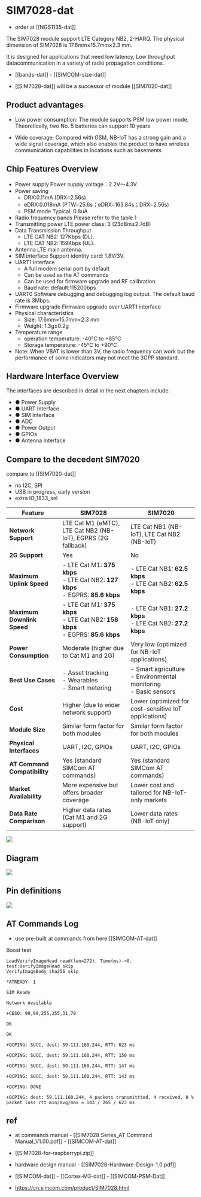 
# SIM7028-dat

- order at [[NGS1135-dat]]


The SIM7028 module support LTE Category NB2, 2-HARQ. The physical dimension of SIM7028 is 17.6mm×15.7mm×2.3 mm. 

It is designed for applications that need low latency, Low throughput datacommunication in a variety of radio propagation conditions.

- [[bands-dat]] - [[SIMCOM-size-dat]]

- [[SIM7028-dat]] will be a successor of module [[SIM7020-dat]]


## Product advantages

- Low power consumption: The module supports PSM low power mode. Theoretically, two No. 5 batteries can support 10 years

- Wide coverage: Compared with GSM, NB-IoT has a strong gain and a wide signal coverage, which also enables the product to have wireless communication capabilities in locations such as basements


## Chip Features Overview 

- Power supply Power supply voltage：2.2V～4.3V.
- Power saving
  - DRX:0.11mA (DRX=2.56s)
  - eDRX:0.018mA (PTW=25.6s；eDRX=163.84s；DRX=2.56s)
  - PSM mode Typical: 0.8uA
- Radio frequency bands Please refer to the table 1
- Transmitting power LTE power class: 3 (23dBm±2.7dB)
- Data Transmission Throughput
  - LTE CAT NB2: 127Kbps (DL).
  - LTE CAT NB2: 159Kbps (UL).
- Antenna LTE main antenna.
- SIM interface Support identity card: 1.8V/3V.
- UART1 interface
  - A full modem serial port by default
  - Can be used as the AT commands
  - Can be used for firmware upgrade and RF calibration
  - Baud rate: default:115200bps
- UART0 Software debugging and debugging log output. The default baud rate is 3Mbps.
- Firmware upgrade Firmware upgrade over UART1 interface
- Physical characteristics 
  - Size: 17.6mm×15.7mm×2.3 mm
  - Weight: 1.3g±0.2g
- Temperature range 
  - operation temperature: -40°C to +85°C
  - Storage temperature: -45°C to +90°C
- Note: When VBAT is lower than 3V, the radio frequency can work but the performance of some indicators
may not meet the 3GPP standard.

## Hardware Interface Overview

The interfaces are described in detail in the next chapters include:
- ● Power Supply
- ● UART Interface
- ● SIM Interface
- ● ADC
- ● Power Output
- ● GPIOs
- ● Antenna Interface





## Compare to the decedent SIM7020

compare to [[SIM7020-dat]]
- no I2C, SPI
- USB in progress, early version 
- extra IO_1833_sel

| **Feature**                | **SIM7028**                                                                 | **SIM7020**                                                |
|----------------------------|---------------------------------------------------------------------------|-----------------------------------------------------------|
| **Network Support**        | LTE Cat M1 (eMTC), LTE Cat NB2 (NB-IoT), EGPRS (2G fallback)              | LTE Cat NB1 (NB-IoT), LTE Cat NB2 (NB-IoT)                |
| **2G Support**             | Yes                                                                      | No                                                        |
| **Maximum Uplink Speed**   | - LTE Cat M1: **375 kbps**<br>- LTE Cat NB2: **127 kbps**<br>- EGPRS: **85.6 kbps** | - LTE Cat NB1: **62.5 kbps**<br>- LTE Cat NB2: **62.5 kbps** |
| **Maximum Downlink Speed** | - LTE Cat M1: **375 kbps**<br>- LTE Cat NB2: **158 kbps**<br>- EGPRS: **85.6 kbps** | - LTE Cat NB1: **27.2 kbps**<br>- LTE Cat NB2: **27.2 kbps** |
| **Power Consumption**      | Moderate (higher due to Cat M1 and 2G)                                    | Very low (optimized for NB-IoT applications)              |
| **Best Use Cases**         | - Asset tracking<br>- Wearables<br>- Smart metering                     | - Smart agriculture<br>- Environmental monitoring<br>- Basic sensors |
| **Cost**                   | Higher (due to wider network support)                                     | Lower (optimized for cost-sensitive IoT applications)     |
| **Module Size**            | Similar form factor for both modules                                     | Similar form factor for both modules                      |
| **Physical Interfaces**    | UART, I2C, GPIOs                                                         | UART, I2C, GPIOs                                          |
| **AT Command Compatibility** | Yes (standard SIMCom AT commands)                                       | Yes (standard SIMCom AT commands)                        |
| **Market Availability**    | More expensive but offers broader coverage                               | Lower cost and tailored for NB-IoT-only markets           |
| **Data Rate Comparison**   | Higher data rates (Cat M1 and 2G support)                                | Lower data rates (NB-IoT only)                            |

![](2025-01-18-14-40-49.png)

## Diagram 

![](2025-01-18-14-32-56.png)

## Pin definitions 

![](2025-01-18-14-37-42.png)



## AT Commands Log

- use pre-built at commands from here [[SIMCOM-AT-dat]]

Boost test 

    LoadVerifyImageHead read(len=272), Time(ms)->0.
    test:VerifyImageHead skip
    VerifyImageBody sha256 skip

    *ATREADY: 1

    SIM Ready

    Network Available

    +CESQ: 99,99,255,255,31,70

    OK

    OK

    +QCPING: SUCC, dest: 59.111.160.244, RTT: 623 ms

    +QCPING: SUCC, dest: 59.111.160.244, RTT: 150 ms

    +QCPING: SUCC, dest: 59.111.160.244, RTT: 147 ms

    +QCPING: SUCC, dest: 59.111.160.244, RTT: 143 ms

    +QCPING: DONE

    +QCPING: dest: 59.111.160.244, 4 packets transmittted, 4 received, 0 % packet loss rtt min/avg/max = 143 / 265 / 623 ms




## ref 

- at commands manual - [[SIM7028 Series_AT Command Manual_V1.00.pdf]] - [[SIMCOM-AT-dat]]

- [[SIM7028-for-raspberrypi.zip]]

- hardware design manual - [[SIM7028-Hardware-Design-1.0.pdf]]

- [[SIMCOM-dat]] - [[Cortex-M3-dat]] - [[SIMCOM-PSM-Dat]]

- https://cn.simcom.com/product/SIM7028.html

